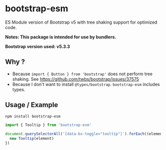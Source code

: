 # bootstrap-esm

ES Module version of Bootstrap v5 with tree shaking support for optimized code.

**Notes: This package is intended for use by bundlers.**

**Bootstrap version used: v5.3.3**

## Why ?

 - Because ```import { Button } from 'bootstrap'``` does not perform tree shaking. See https://github.com/twbs/bootstrap/issues/37575
 - Because I don't want to install ```@types/bootstrap```. `bootstrap-esm` includes types.

## Usage / Example

```bash
npm install bootstrap-esm
```

```typescript
import { Tooltip } from 'bootstrap-esm'

document.querySelectorAll('[data-bs-toggle="tooltip"]').forEach((element) => {
  new Tooltip(element)
})
```
